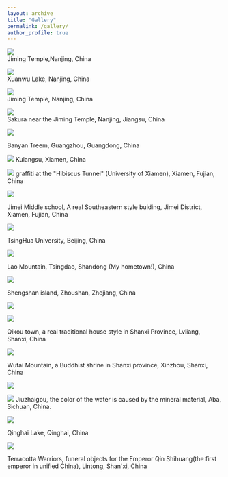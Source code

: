 ```yaml
---
layout: archive
title: "Gallery"
permalink: /gallery/
author_profile: true
---
```



![](http://konic-nlp.github.io/images/20200323_2.JPG)  
Jiming Temple,Nanjing, China
 
![](http://konic-nlp.github.io/images/DSC_3985.jpg)  
Xuanwu Lake, Nanjing, China
  
![](http://konic-nlp.github.io/images/DSC_4025.jpg)  
Jiming Temple, Nanjing, China
  
![](http://konic-nlp.github.io/images/DSC_4026.jpg)  
Sakura near the Jiming Temple, Nanjing, Jiangsu, China

![](https://konic-nlp.github.io/DSC_435w1.jpg)

Banyan Treem, Guangzhou, Guangdong, China

![](https://konic-nlp.github.io/DSC_5280.jpg)
 Kulangsu, Xiamen, China
 
 ![](https://konic-nlp.github.io/DSC_5542.jpg)
 graffiti at the "Hibiscus Tunnel" (University of Xiamen), Xiamen, Fujian, China
 
 ![](https://konic-nlp.github.io//DSC_5609.jpg)
 
 Jimei Middle school, A real Southeastern style buiding, Jimei District, Xiamen, Fujian, China
 
 ![](https://konic-nlp.github.io/DSC_6368.jpg)
 
 TsingHua University, Beijing, China
 
 ![](https://konic-nlp.github.io/IMG_2996.JPG)
 
 Lao Mountain, Tsingdao, Shandong (My hometown!), China
 
 ![](https://konic-nlp.github.io/files/20200628_2.JPG)
 
 Shengshan island, Zhoushan, Zhejiang, China
 
 ![](https://konic-nlp.github.io/files/DSC_2401.JPG)
 
 ![](https://konic-nlp.github.io/files/DSC_2601.JPG)
 
 Qikou town,  a real traditional house style in Shanxi Province, Lvliang, Shanxi, China
 
 ![](https://konic-nlp.github.io/files/DSC_3064_1.JPG)
 
 Wutai Mountain, a Buddhist shrine in Shanxi province, Xinzhou, Shanxi, China
 
 ![](https://konic-nlp.github.io/files/DSC_5955.JPG)
 
 ![](https://konic-nlp.github.io/files/DSC_5999.JPG)
 Jiuzhaigou, the color of the water is caused by the mineral material, Aba, Sichuan, China.
 
 ![](https://konic-nlp.github.io/files/DSC_6616.JPG)
 
 Qinghai Lake, Qinghai, China
 
 ![](https://konic-nlp.github.io/files/IMG_3554.JPG)
 
 Terracotta Warriors, funeral objects for the Emperor Qin Shihuang(the first emperor in unified China), Lintong, Shan'xi, China
 
 
